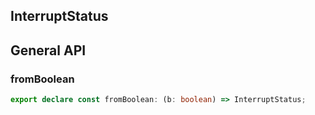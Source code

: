 ## InterruptStatus

## General API

### fromBoolean

```ts
export declare const fromBoolean: (b: boolean) => InterruptStatus;
```

